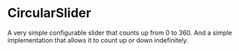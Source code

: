 # CircularSlider
A very simple configurable slider that counts up from 0 to 360.  And a simple implementation that allows it to count up or down indefinitely.
